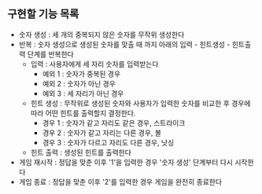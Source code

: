 ## 구현할 기능 목록
- 숫자 생성 : 세 개의 중복되지 않은 숫자를 무작위 생성한다
- 반복 : 숫자 생성으로 생성된 숫자를 맞출 때 까지 아래의 입력 - 힌트생성 - 힌트출력 단계를 반복한다
    - 입력 : 사용자에게 세 자리 숫자를 입력받는다
        - 예외 1 : 숫자가 중복된 경우
        - 예외 2 : 숫자가 아닌 경우
        - 예외 3 : 세 자리가 아닌 경우
    - 힌트 생성 : 무작위로 생성된 숫자와 사용자가 입력한 숫자를 비교한 후 경우에 따라 어떤 힌트를 출력할지 결정한다.
        - 경우 1 : 숫자가 같고 자리도 같은 경우, 스트라이크
        - 경우 2 : 숫자가 같고 자리는 다른 경우, 볼
        - 경우 3 : 숫자가 다르고 자리도 다른 경우, 낫싱
    - 힌트 출력 : 생성된 힌트를 출력한다
- 게임 재시작 : 정답을 맞춘 이후 '1'을 입력한 경우 '숫자 생성' 단계부터 다시 시작한다
- 게임 종료 : 정답을 맞춘 이후 '2'를 입력한 경우 게임을 완전히 종료한다